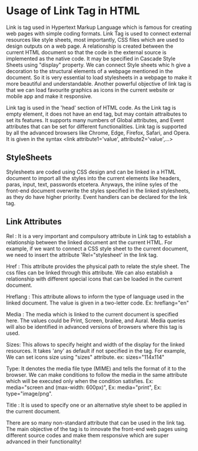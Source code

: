 # Usage of Link Tag in HTML #

Link is tag used in Hypertext Markup Language which is famous for creating web pages with simple coding formats. Link Tag is used to connect external resources like style sheets, most importantly, CSS files which are used to design outputs on a web page. A relationship is created between the current HTML document so that the code in the external source is implemented as the native code. It may be specified in Cascade Style Sheets using "display" property. We can connect Style sheets whic h give a decoration to the structural elements of a webpage mentioned in the document. So it is very essential to load stylesheets in a webpage to make it more beautiful and understandable. Another powerful objective of link tag is that we can load favourite graphics as icons in the current website or mobile app and make it responsive. 

Link tag is used in the 'head' section of HTML code. As the Link tag is empty element, it does not have an end tag, but may contain attraibutes to set its features. It supports many numbers of Global attributes, and Event attributes that can be set for different functionalities. Link tag is supported by all the advanced browsers like Chrome, Edge, Firefox, Safari, and Opera.  It is given in the syntax <link attribute1='value', attribute2='value',...>

## StyleSheets ##

Stylesheets are coded using CSS design and can be linked in a HTML document to import all the styles into the current elements like headers, paras, input, text, passwords etcetera. Anyways, the inline syles of the front-end document overwrite the styles specified in the linked stylesheets, as they do have higher priority. Event handlers can be declared for the link tag. 


## Link Attributes ##

Rel : It is a very important and compulsory attribute in Link tag to establish a relationship between the linked document ant the current HTML. For example, if we want to connect a CSS style sheet to the current document, we need to insert the attribute 'Rel="stylesheet' in the link tag.  

Href : This attribute provides the physical path to relate the style sheet. The css files can be linked through this attribute. We can also establish a relationship with different special icons  that can be loaded in the current document.

Hreflang :  This attribute allows to inform the type of language used in the linked document. The value is given in a two-letter code.  Ex: hreflang="en"

Media :  The media which is linked to the current document is specified here. The values could be Print, Screen, brailee, and Aural. Media queries will also be identified in advanced versions of browsers where this tag is used. 

Sizes: This allows to specify height and width of the display for the linked resources. It takes 'any' as default if not specified in the tag. For example, We can set  icons size  using "sizes" attribute. ex: sizes="114x114"

Type: It denotes the media file type (MIME) and tells the format of it to the browser. We can make conditions to follow the media in the same attribute which will be executed only when the condition satisfies. Ex: media="screen and (max-width: 600px)",   Ex: media="print",  Ex: type="image/png".

Title : It is used to specify one or an alternative style sheet to be applied in the current document. 



There are so many non-standard attribute that can be used in the link tag. The main objective of the tag is to innovate the front-end web pages using different source codes and make them responsive which are super advanced in their functionality!

